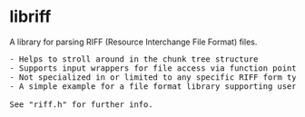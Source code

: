 # libriff
A library for parsing RIFF (Resource Interchange File Format) files.  

<pre>
- Helps to stroll around in the chunk tree structure
- Supports input wrappers for file access via function pointers, file and memory input is built in
- Not specialized in or limited to any specific RIFF form type, like WAVE
- A simple example for a file format library supporting user defined input wrappers

See "riff.h" for further info.
</pre>
